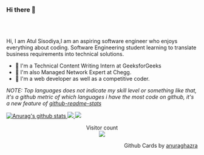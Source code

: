 
### Hi there 👋



<br />
<br />

Hi, I am Atul Sisodiya,I am an aspiring software engineer who enjoys everything about coding.
Software Engineering student learning to translate business requirements into technical solutions.

- 🌱 I'm a Technical Content Writing Intern at GeeksforGeeks
- 🌱 I'm also Managed Network Expert at Chegg.
- 🌱 I'm a web developer as well as a competitive coder.




*NOTE: Top languages does not indicate my skill level or something like that, it's a github metric of which languages i have the most code on github, it's a new feature of [github-readme-stats](https://github.com/anuraghazra/github-readme-stats)*


<a href="https://github.com/anuraghazra/github-readme-stats">
  <img align="centre" src="https://github-readme-stats.vercel.app/api?username=AtulSisodiya&show_icons=true&include_all_commits=true&theme=radical" alt="Anurag's github stats" />
</a>
<a href="https://github.com/anuraghazra/github-readme-stats">

  <img align="centre" src="https://github-readme-stats.vercel.app/api/top-langs/?username=AtulSisodiya&layout=compact&theme=radical&hide=html,css,hack&langs_count=12" />
</a>
<a href="https://atulsisodiya.github.io/Atul_Sisodiya_resume.github.io/" >

  <img align="centre" src="https://github-readme-stats.vercel.app/api/pin/?username=AtulSisodiya&repo=Atul_Sisodiya_resume.github.io&theme=radical" />
</a>
<p align="center"> 
  Visitor count<br>
  <img src="https://profile-counter.glitch.me/AtulSisodiya/count.svg" />
</p>

<p align="right">
Github Cards by <a href="https://github.com/anuraghazra">anuraghazra</a>
</p>
